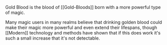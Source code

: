 Gold Blood is the blood of [[Gold-Bloods]] born with a more powerful type of magic.

Many magic users in many realms believe that drinking golden blood could make their magic more powerful and even extend their lifespans, though [[Modern]] technology and methods have shown that if this does work it's such a small increase that it's not detectable.